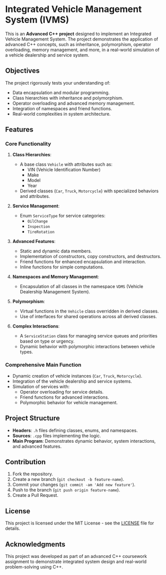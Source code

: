 
  # Integrated Vehicle Management System (IVMS)

This is an **Advanced C++ project** designed to implement an Integrated Vehicle Management System. The project demonstrates the application of advanced C++ concepts, such as inheritance, polymorphism, operator overloading, memory management, and more, in a real-world simulation of a vehicle dealership and service system.

## Objectives

The project rigorously tests your understanding of:

- Data encapsulation and modular programming.
- Class hierarchies with inheritance and polymorphism.
- Operator overloading and advanced memory management.
- Integration of namespaces and friend functions.
- Real-world complexities in system architecture.

## Features

### Core Functionality
1. **Class Hierarchies**:
   - A base class `Vehicle` with attributes such as:
     - VIN (Vehicle Identification Number)
     - Make
     - Model
     - Year
   - Derived classes (`Car`, `Truck`, `Motorcycle`) with specialized behaviors and attributes.
   
2. **Service Management**:
   - Enum `ServiceType` for service categories:
     - `OilChange`
     - `Inspection`
     - `TireRotation` 

3. **Advanced Features**:
   - Static and dynamic data members.
   - Implementation of constructors, copy constructors, and destructors.
   - Friend functions for enhanced encapsulation and interaction.
   - Inline functions for simple computations.

4. **Namespaces and Memory Management**:
   - Encapsulation of all classes in the namespace `VDMS` (Vehicle Dealership Management System).

5. **Polymorphism**:
   - Virtual functions in the `Vehicle` class overridden in derived classes.
   - Use of interfaces for shared operations across all derived classes.

6. **Complex Interactions**:
   - A `ServiceStation` class for managing service queues and priorities based on type or urgency.
   - Dynamic behavior with polymorphic interactions between vehicle types.

### Comprehensive Main Function
- Dynamic creation of vehicle instances (`Car`, `Truck`, `Motorcycle`).
- Integration of the vehicle dealership and service systems.
- Simulation of services with:
  - Operator overloading for service details.
  - Friend functions for advanced interactions.
  - Polymorphic behavior for vehicle management.

## Project Structure

- **Headers**: `.h` files defining classes, enums, and namespaces.
- **Sources**: `.cpp` files implementing the logic.
- **Main Program**: Demonstrates dynamic behavior, system interactions, and advanced features.

## Contribution

1. Fork the repository.
2. Create a new branch (`git checkout -b feature-name`).
3. Commit your changes (`git commit -am 'Add new feature'`).
4. Push to the branch (`git push origin feature-name`).
5. Create a Pull Request.

## License

This project is licensed under the MIT License - see the [LICENSE](LICENSE) file for details.

## Acknowledgments

This project was developed as part of an advanced C++ coursework assignment to demonstrate integrated system design and real-world problem-solving using C++.


